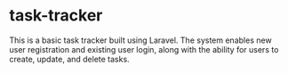 # task-tracker
 This is a basic task tracker built using Laravel. The system enables new user registration and existing user login, along with the ability for users to create, update, and delete tasks.
